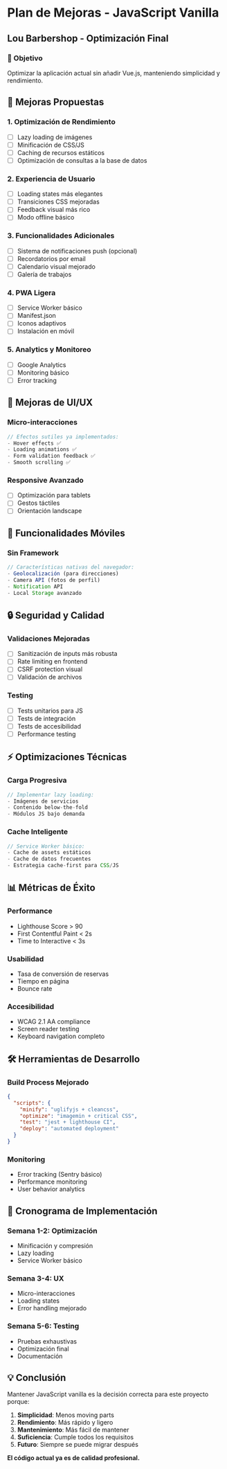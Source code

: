 # Plan de Mejoras - JavaScript Vanilla
## Lou Barbershop - Optimización Final

### 🎯 Objetivo
Optimizar la aplicación actual sin añadir Vue.js, manteniendo simplicidad y rendimiento.

## 🔧 Mejoras Propuestas

### 1. **Optimización de Rendimiento**
- [ ] Lazy loading de imágenes
- [ ] Minificación de CSS/JS
- [ ] Caching de recursos estáticos
- [ ] Optimización de consultas a la base de datos

### 2. **Experiencia de Usuario**
- [ ] Loading states más elegantes
- [ ] Transiciones CSS mejoradas
- [ ] Feedback visual más rico
- [ ] Modo offline básico

### 3. **Funcionalidades Adicionales**
- [ ] Sistema de notificaciones push (opcional)
- [ ] Recordatorios por email
- [ ] Calendario visual mejorado
- [ ] Galería de trabajos

### 4. **PWA Ligera**
- [ ] Service Worker básico
- [ ] Manifest.json
- [ ] Iconos adaptivos
- [ ] Instalación en móvil

### 5. **Analytics y Monitoreo**
- [ ] Google Analytics
- [ ] Monitoring básico
- [ ] Error tracking

## 🎨 Mejoras de UI/UX

### **Micro-interacciones**
```javascript
// Efectos sutiles ya implementados:
- Hover effects ✅
- Loading animations ✅
- Form validation feedback ✅
- Smooth scrolling ✅
```

### **Responsive Avanzado**
- [ ] Optimización para tablets
- [ ] Gestos táctiles
- [ ] Orientación landscape

## 📱 Funcionalidades Móviles

### **Sin Framework**
```javascript
// Características nativas del navegador:
- Geolocalización (para direcciones)
- Camera API (fotos de perfil)
- Notification API
- Local Storage avanzado
```

## 🔒 Seguridad y Calidad

### **Validaciones Mejoradas**
- [ ] Sanitización de inputs más robusta
- [ ] Rate limiting en frontend
- [ ] CSRF protection visual
- [ ] Validación de archivos

### **Testing**
- [ ] Tests unitarios para JS
- [ ] Tests de integración
- [ ] Tests de accesibilidad
- [ ] Performance testing

## ⚡ Optimizaciones Técnicas

### **Carga Progresiva**
```javascript
// Implementar lazy loading:
- Imágenes de servicios
- Contenido below-the-fold
- Módulos JS bajo demanda
```

### **Cache Inteligente**
```javascript
// Service Worker básico:
- Cache de assets estáticos
- Cache de datos frecuentes
- Estrategia cache-first para CSS/JS
```

## 📊 Métricas de Éxito

### **Performance**
- Lighthouse Score > 90
- First Contentful Paint < 2s
- Time to Interactive < 3s

### **Usabilidad**
- Tasa de conversión de reservas
- Tiempo en página
- Bounce rate

### **Accesibilidad**
- WCAG 2.1 AA compliance
- Screen reader testing
- Keyboard navigation completo

## 🛠️ Herramientas de Desarrollo

### **Build Process Mejorado**
```json
{
  "scripts": {
    "minify": "uglifyjs + cleancss",
    "optimize": "imagemin + critical CSS",
    "test": "jest + lighthouse CI",
    "deploy": "automated deployment"
  }
}
```

### **Monitoring**
- Error tracking (Sentry básico)
- Performance monitoring
- User behavior analytics

## 🎯 Cronograma de Implementación

### **Semana 1-2: Optimización**
- Minificación y compresión
- Lazy loading
- Service Worker básico

### **Semana 3-4: UX**
- Micro-interacciones
- Loading states
- Error handling mejorado

### **Semana 5-6: Testing**
- Pruebas exhaustivas
- Optimización final
- Documentación

## 💡 Conclusión

Mantener JavaScript vanilla es la decisión correcta para este proyecto porque:

1. **Simplicidad**: Menos moving parts
2. **Rendimiento**: Más rápido y ligero
3. **Mantenimiento**: Más fácil de mantener
4. **Suficiencia**: Cumple todos los requisitos
5. **Futuro**: Siempre se puede migrar después

**El código actual ya es de calidad profesional.**
